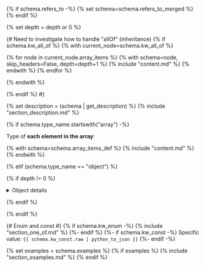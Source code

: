 {% if schema.refers_to -%}
{% set schema=schema.refers_to_merged %}
{% endif %}

{% set depth = depth or 0 %}

{# Need to investigate how to handle "allOf" (inheritance)
{% if schema.kw_all_of %}
{% with current_node=schema.kw_all_of %}

{% for node in current_node.array_items %}
{% with schema=node, skip_headers=False, depth=depth+1 %}
{% include "content.md" %}
{% endwith %}
{% endfor %}

{% endwith %}

{% endif %}
#}

{% set description = (schema | get_description) %}
{% include "section_description.md" %}

{% if schema.type_name.startswith("array") -%}

Type of **each element in the array**:

{% with schema=schema.array_items_def %}
{% include "content.md" %}
{% endwith %}

{% elif (schema.type_name == "object") %}

{% if depth != 0 %}
<details>
<summary>Object details</summary>

{% endif %}

<table>

<tr>
    <th> Property </th>
    <th> Type </th>
    <th> Description </th>
</tr>

{% for sub_property in schema.iterate_properties %}
<tr>
<td>
{% if sub_property.is_required_property %}
<b>{{ sub_property.property_name }}</b>
{% else %}
{{ sub_property.property_name }}<br>(<i>optional</i>)
{% endif %}
</td>
<td>
{{ sub_property.type_name }}
</td>
<td>
{% with schema=sub_property, depth=depth+1 %}
{% include "content.md" %}
{% endwith %}
</td>
</tr>

{% endfor %}

</table>

{% if depth != 0 %}

</details>

{% endif %}

{% endif %}

{# Enum and const #}
{% if schema.kw_enum -%}
{% include "section_one_of.md" %}
{%- endif %}
{%- if schema.kw_const -%}
Specific value: `{{ schema.kw_const.raw | python_to_json }}`
{%- endif -%}

{% set examples = schema.examples %}
{% if examples %}
{% include "section_examples.md" %}
{% endif %}
